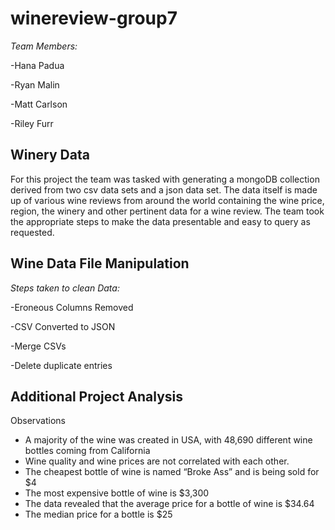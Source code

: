 # winereview-group7
*Team Members:*
  
  -Hana Padua
  
  -Ryan Malin
  
  -Matt Carlson
  
  -Riley Furr

## Winery Data
For this project the team was tasked with generating a mongoDB collection derived from two csv data sets and a json data set. The data itself is made up of various wine reviews from around the world containing the wine price, region, the winery and other pertinent data for a wine review. The team took the appropriate steps to make the data presentable and easy to query as requested. 

## Wine Data File Manipulation
*Steps taken to clean Data:*
  
  -Eroneous Columns Removed
  
  -CSV Converted to JSON
  
  -Merge CSVs
  
  -Delete duplicate entries
  

## Additional Project Analysis
Observations

- A majority of the wine was created in USA, with 48,690 different wine bottles coming from California 
- Wine quality and wine prices are not correlated with each other.
- The cheapest bottle of wine is named “Broke Ass” and is being sold for $4
- The most expensive bottle of wine is $3,300
- The data revealed that the average price for a bottle of wine is $34.64
- The median price for a bottle is $25
